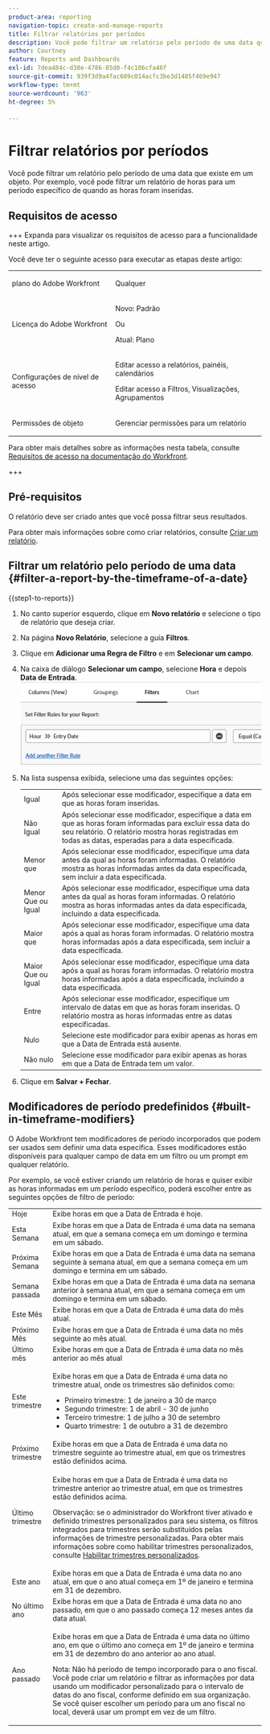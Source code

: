 ```yaml
---
product-area: reporting
navigation-topic: create-and-manage-reports
title: Filtrar relatórios por períodos
description: Você pode filtrar um relatório pelo período de uma data que existe em um objeto. Por exemplo, você pode filtrar um relatório de horas para um período específico de quando as horas foram inseridas.
author: Courtney
feature: Reports and Dashboards
exl-id: 7dea484c-d38e-4786-85d0-f4c106cfa46f
source-git-commit: 939f3d9a4fac609c014acfc3be3d1485f469e947
workflow-type: tm+mt
source-wordcount: '963'
ht-degree: 5%

---
```


# Filtrar relatórios por períodos

<!-- Audited: 4/2025 -->

Você pode filtrar um relatório pelo período de uma data que existe em um objeto. Por exemplo, você pode filtrar um relatório de horas para um período específico de quando as horas foram inseridas.

## Requisitos de acesso

+++ Expanda para visualizar os requisitos de acesso para a funcionalidade neste artigo.

Você deve ter o seguinte acesso para executar as etapas deste artigo:

<table style="table-layout:auto"> 
 <col> 
 <col> 
 <tbody> 
  <tr> 
   <td role="rowheader">plano do Adobe Workfront</td> 
   <td> <p>Qualquer</p> </td> 
  </tr> 
  <tr> 
   <td role="rowheader">Licença do Adobe Workfront</td> 
      <td> 
      <p>Novo: Padrão</p>
       <p> Ou</p>
      <p>Atual: Plano</p>
   </td>

</tr> 
  <tr> 
   <td role="rowheader">Configurações de nível de acesso</td> 
   <td> <p>Editar acesso a relatórios, painéis, calendários</p> <p>Editar acesso a Filtros, Visualizações, Agrupamentos</p></td> 
  </tr> 
  <tr> 
   <td role="rowheader">Permissões de objeto</td> 
   <td> <p>Gerenciar permissões para um relatório</p></td> 
  </tr> 
 </tbody> 
</table>

Para obter mais detalhes sobre as informações nesta tabela, consulte [Requisitos de acesso na documentação do Workfront](/help/quicksilver/administration-and-setup/add-users/access-levels-and-object-permissions/access-level-requirements-in-documentation.md).

+++

## Pré-requisitos

O relatório deve ser criado antes que você possa filtrar seus resultados.

Para obter mais informações sobre como criar relatórios, consulte [Criar um relatório](../../../reports-and-dashboards/reports/creating-and-managing-reports/create-report.md).

## Filtrar um relatório pelo período de uma data {#filter-a-report-by-the-timeframe-of-a-date}

{{step1-to-reports}}

1. No canto superior esquerdo, clique em **Novo relatório** e selecione o tipo de relatório que deseja criar.

1. Na página **Novo Relatório**, selecione a guia **Filtros**.

1. Clique em **Adicionar uma Regra de Filtro** e em **Selecionar um campo**.

1. Na caixa de diálogo **Selecionar um campo**, selecione **Hora** e depois **Data de Entrada**.
   ![Filtrar relatório de horas por período](assets/qs-filtering-hour-report-by-timeframe-350x357.png)

1. Na lista suspensa exibida, selecione uma das seguintes opções:

   <table style="table-layout:auto"> 
    <col> 
    <col> 
    <tbody> 
     <tr> 
      <td role="rowheader">Igual</td> 
      <td>Após selecionar esse modificador, especifique a data em que as horas foram inseridas.</td> 
     </tr>

   <tr> 
      <td role="rowheader">Não Igual</td> 
      <td>Após selecionar esse modificador, especifique a data em que as horas foram informadas para excluir essa data do seu relatório. O relatório mostra horas registradas em todas as datas, esperadas para a data especificada.</td> 
     </tr>

   <tr> 
      <td role="rowheader">Menor que</td> 
      <td>Após selecionar esse modificador, especifique uma data antes da qual as horas foram informadas. O relatório mostra as horas informadas antes da data especificada, sem incluir a data especificada.</td> 
     </tr>

   <tr> 
      <td role="rowheader">Menor Que ou Igual</td> 
      <td>Após selecionar esse modificador, especifique uma data antes da qual as horas foram informadas. O relatório mostra as horas informadas antes da data especificada, incluindo a data especificada.</td> 
     </tr>

   <tr> 
      <td role="rowheader">Maior que</td> 
      <td>Após selecionar esse modificador, especifique uma data após a qual as horas foram informadas. O relatório mostra horas informadas após a data especificada, sem incluir a data especificada.</td> 
     </tr>

   <tr> 
      <td role="rowheader">Maior Que ou Igual</td> 
      <td> Após selecionar esse modificador, especifique uma data após a qual as horas foram informadas. O relatório mostra horas informadas após a data especificada, incluindo a data especificada. </td> 
     </tr>

   <tr> 
      <td role="rowheader">Entre</td> 
      <td>Após selecionar esse modificador, especifique um intervalo de datas em que as horas foram inseridas. O relatório mostra as horas informadas entre as datas especificadas.</td> 
     </tr>

   <tr> 
      <td role="rowheader">Nulo</td> 
      <td>Selecione este modificador para exibir apenas as horas em que a Data de Entrada está ausente.</td> 
     </tr>

   <tr> 
      <td role="rowheader">Não nulo</td> 
      <td>Selecione esse modificador para exibir apenas as horas em que a Data de Entrada tem um valor.</td> 
     </tr>

   </tbody> 
   </table>

1. Clique em **Salvar + Fechar**.

## Modificadores de período predefinidos {#built-in-timeframe-modifiers}

O Adobe Workfront tem modificadores de período incorporados que podem ser usados sem definir uma data específica. Esses modificadores estão disponíveis para qualquer campo de data em um filtro ou um prompt em qualquer relatório.

Por exemplo, se você estiver criando um relatório de horas e quiser exibir as horas informadas em um período específico, poderá escolher entre as seguintes opções de filtro de período:

<table style="table-layout:auto"> 
 <col> 
 <col> 
 <tbody> 
  <tr> 
   <td role="rowheader">Hoje</td> 
   <td>Exibe horas em que a Data de Entrada é hoje.</td> 
  </tr> 
  <tr> 
   <td role="rowheader">Esta Semana</td> 
   <td>Exibe horas em que a Data de Entrada é uma data na semana atual, em que a semana começa em um domingo e termina em um sábado.</td> 
  </tr> 
  <tr> 
   <td role="rowheader">Próxima Semana</td> 
   <td>Exibe horas em que a Data de Entrada é uma data na semana seguinte à semana atual, em que a semana começa em um domingo e termina em um sábado. </td> 
  </tr> 
  <tr> 
   <td role="rowheader">Semana passada</td> 
   <td>Exibe horas em que a Data de Entrada é uma data na semana anterior à semana atual, em que a semana começa em um domingo e termina em um sábado. </td> 
  </tr> 
  <tr> 
   <td role="rowheader">Este Mês</td> 
   <td>Exibe horas em que a Data de Entrada é uma data do mês atual.</td> 
  </tr> 
  <tr> 
   <td role="rowheader">Próximo Mês</td> 
   <td>Exibe horas em que a Data de Entrada é uma data no mês seguinte ao mês atual.</td> 
  </tr> 
  <tr> 
   <td role="rowheader">Último mês</td> 
   <td>Exibe horas em que a Data de Entrada é uma data no mês anterior ao mês atual</td> 
  </tr> 
  <tr> 
   <td role="rowheader">Este trimestre</td> 
   <td> <p>Exibe horas em que a Data de Entrada é uma data no trimestre atual, onde os trimestres são definidos como:</p> 
    <ul> 
     <li>Primeiro trimestre: 1 de janeiro a 30 de março</li> 
     <li>Segundo trimestre: 1 de abril - 30 de junho</li> 
     <li>Terceiro trimestre: 1 de julho a 30 de setembro</li> 
     <li>Quarto trimestre: 1 de outubro a 31 de dezembro</li> 
    </ul> </td> 
  </tr> 
  <tr> 
   <td role="rowheader">Próximo trimestre</td> 
   <td>Exibe horas em que a Data de Entrada é uma data no trimestre seguinte ao trimestre atual, em que os trimestres estão definidos acima.</td> 
  </tr> 
  <tr> 
   <td role="rowheader">Último trimestre</td> 
   <td> <p>Exibe horas em que a Data de Entrada é uma data no trimestre anterior ao trimestre atual, em que os trimestres estão definidos acima.</p> <p>Observação: se o administrador do Workfront tiver ativado e definido trimestres personalizados para seu sistema, os filtros integrados para trimestres serão substituídos pelas informações de trimestre personalizadas. Para obter mais informações sobre como habilitar trimestres personalizados, consulte <a href="../../../administration-and-setup/set-up-workfront/configure-system-defaults/enable-custom-quarters-projects.md" class="MCXref xref">Habilitar trimestres personalizados</a>.</p> </td> 
  </tr> 
  <tr> 
   <td role="rowheader">Este ano</td> 
   <td>Exibe horas em que a Data de Entrada é uma data no ano atual, em que o ano atual começa em 1º de janeiro e termina em 31 de dezembro.</td> 
  </tr> 
  <tr> 
   <td role="rowheader">No último ano</td> 
   <td>Exibe horas em que a Data de Entrada é uma data no ano passado, em que o ano passado começa 12 meses antes da data atual.</td> 
  </tr> 
  <tr> 
   <td role="rowheader">Ano passado</td> 
   <td> <p>Exibe horas em que a Data de Entrada é uma data no último ano, em que o último ano começa em 1º de janeiro e termina em 31 de dezembro do ano anterior ao ano atual.</p> <p>Nota: Não há período de tempo incorporado para o ano fiscal. Você pode criar um relatório e filtrar as informações por data usando um modificador personalizado para o intervalo de datas do ano fiscal, conforme definido em sua organização. Se você quiser escolher um período para um ano fiscal no local, deverá usar um prompt em vez de um filtro. </p> </td> 
  </tr> 
 </tbody> 
</table>
